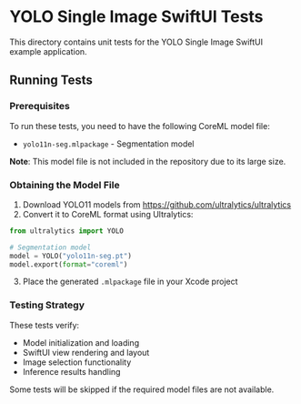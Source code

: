 # YOLO Single Image SwiftUI Tests

This directory contains unit tests for the YOLO Single Image SwiftUI example application.

## Running Tests

### Prerequisites

To run these tests, you need to have the following CoreML model file:

- `yolo11n-seg.mlpackage` - Segmentation model

**Note**: This model file is not included in the repository due to its large size.

### Obtaining the Model File

1. Download YOLO11 models from https://github.com/ultralytics/ultralytics
2. Convert it to CoreML format using Ultralytics:

```python
from ultralytics import YOLO

# Segmentation model
model = YOLO("yolo11n-seg.pt")
model.export(format="coreml")
```

3. Place the generated `.mlpackage` file in your Xcode project

### Testing Strategy

These tests verify:
- Model initialization and loading
- SwiftUI view rendering and layout
- Image selection functionality
- Inference results handling

Some tests will be skipped if the required model files are not available.